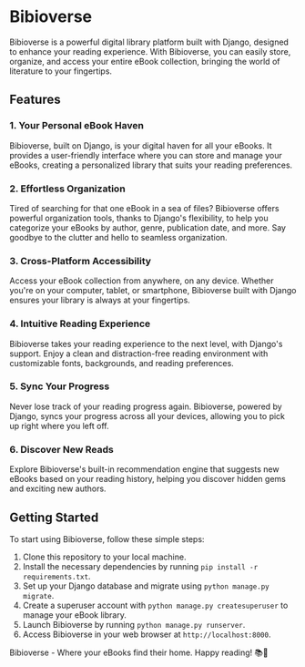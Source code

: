 # Bibioverse

Bibioverse is a powerful digital library platform built with Django, designed to enhance your reading experience. With Bibioverse, you can easily store, organize, and access your entire eBook collection, bringing the world of literature to your fingertips.

## Features

### 1. Your Personal eBook Haven

Bibioverse, built on Django, is your digital haven for all your eBooks. It provides a user-friendly interface where you can store and manage your eBooks, creating a personalized library that suits your reading preferences.

### 2. Effortless Organization

Tired of searching for that one eBook in a sea of files? Bibioverse offers powerful organization tools, thanks to Django's flexibility, to help you categorize your eBooks by author, genre, publication date, and more. Say goodbye to the clutter and hello to seamless organization.

### 3. Cross-Platform Accessibility

Access your eBook collection from anywhere, on any device. Whether you're on your computer, tablet, or smartphone, Bibioverse built with Django ensures your library is always at your fingertips.

### 4. Intuitive Reading Experience

Bibioverse takes your reading experience to the next level, with Django's support. Enjoy a clean and distraction-free reading environment with customizable fonts, backgrounds, and reading preferences. 

### 5. Sync Your Progress

Never lose track of your reading progress again. Bibioverse, powered by Django, syncs your progress across all your devices, allowing you to pick up right where you left off.

### 6. Discover New Reads

Explore Bibioverse's built-in recommendation engine that suggests new eBooks based on your reading history, helping you discover hidden gems and exciting new authors.

## Getting Started

To start using Bibioverse, follow these simple steps:

1. Clone this repository to your local machine.
2. Install the necessary dependencies by running `pip install -r requirements.txt`.
3. Set up your Django database and migrate using `python manage.py migrate`.
4. Create a superuser account with `python manage.py createsuperuser` to manage your eBook library.
5. Launch Bibioverse by running `python manage.py runserver`.
6. Access Bibioverse in your web browser at `http://localhost:8000`.


Bibioverse - Where your eBooks find their home. Happy reading! 📚📖